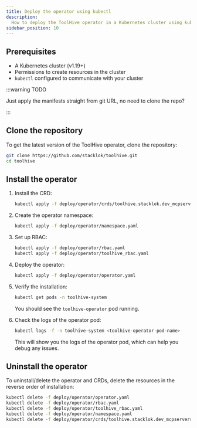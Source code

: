 ```yaml
---
title: Deploy the operator using kubectl
description:
  How to deploy the ToolHive operator in a Kubernetes cluster using kubectl
sidebar_position: 10
---
```


## Prerequisites

- A Kubernetes cluster (v1.19+)
- Permissions to create resources in the cluster
- `kubectl` configured to communicate with your cluster

:::warning TODO

Just apply the manifests straight from git URL, no need to clone the repo?

:::

## Clone the repository

To get the latest version of the ToolHive operator, clone the repository:

```bash
git clone https://github.com/stacklok/toolhive.git
cd toolhive
```

## Install the operator

1. Install the CRD:

   ```bash
   kubectl apply -f deploy/operator/crds/toolhive.stacklok.dev_mcpservers.yaml
   ```

2. Create the operator namespace:

   ```bash
   kubectl apply -f deploy/operator/namespace.yaml
   ```

3. Set up RBAC:

   ```bash
   kubectl apply -f deploy/operator/rbac.yaml
   kubectl apply -f deploy/operator/toolhive_rbac.yaml
   ```

4. Deploy the operator:

   ```bash
   kubectl apply -f deploy/operator/operator.yaml
   ```

5. Verify the installation:

   ```bash
   kubectl get pods -n toolhive-system
   ```

   You should see the `toolhive-operator` pod running.

6. Check the logs of the operator pod:

   ```bash
   kubectl logs -f -n toolhive-system <toolhive-operator-pod-name>
   ```

   This will show you the logs of the operator pod, which can help you debug any
   issues.

## Uninstall the operator

To uninstall/delete the operator and CRDs, delete the resources in the reverse
order of installation:

```bash
kubectl delete -f deploy/operator/operator.yaml
kubectl delete -f deploy/operator/rbac.yaml
kubectl delete -f deploy/operator/toolhive_rbac.yaml
kubectl delete -f deploy/operator/namespace.yaml
kubectl delete -f deploy/operator/crds/toolhive.stacklok.dev_mcpservers.yaml
```
